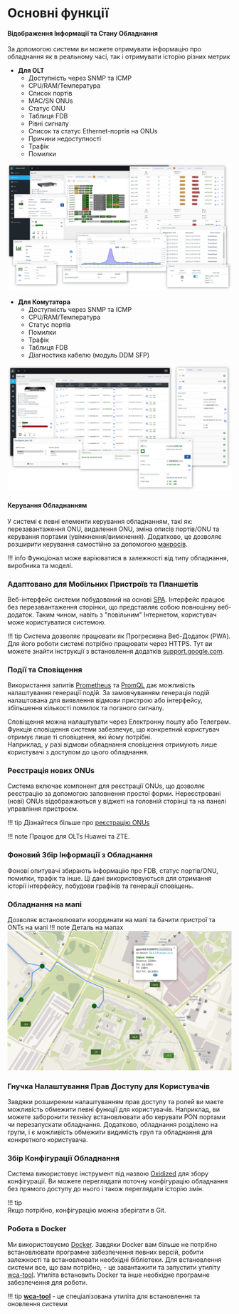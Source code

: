 # Основні функції

 
#### Відображення Інформації та Стану Обладнання
За допомогою системи ви можете отримувати інформацію про обладнання як в реальному часі, так і отримувати історію різних метрик

- **Для OLT**
    - Доступність через SNMP та ICMP
    - CPU/RAM/Температура
    - Список портів
    - MAC/SN ONUs
    - Статус ONU
    - Таблиця FDB
    - Рівні сигналу
    - Список та статус Ethernet-портів на ONUs
    - Причини недоступності
    - Трафік
    - Помилки

![](../assets/olts.webp)


- **Для Комутатора**
    - Доступність через SNMP та ICMP
    - CPU/RAM/Температура
    - Статус портів
    - Помилки
    - Трафік
    - Таблиця FDB
    - Діагностика кабелю (модуль DDM SFP)

![](../assets/switches.webp) 


#### Керування Обладнанням
У системі є певні елементи керування обладнанням, такі як: перезавантаження ONU, видалення ONU, зміна описів портів/ONU та керування портами (увімкнення/вимкнення).
Додатково, це дозволяє розширити керування самостійно за допомогою [макросів](../components/macros/getting-started.md).

!!! info
    Функціонал може варіюватися в залежності від типу обладнання, виробника та моделі.

### Адаптовано для Мобільних Пристроїв та Планшетів
Веб-інтерфейс системи побудований на основі [SPA](https://uk.wikipedia.org/wiki/Односторінкова_аплікація).
Інтерфейс працює без перезавантаження сторінки, що представляє собою повноцінну веб-додаток.
Таким чином, навіть з "повільним" Інтернетом, користувач може користуватися системою.

!!! tip
    Система дозволяє працювати як Прогресивна Веб-Додаток (PWA).
    Для його роботи системі потрібно працювати через HTTPS.
    Тут ви можете знайти інструкції з встановлення додатків [support.google.com](https://support.google.com/chrome/answer/9658361?hl=uk&co=GENIE.Platform%3DiOS).

### Події та Сповіщення
Використання запитів [Prometheus](https://prometheus.io/) та [PromQL](https://prometheus.io/docs/prometheus/latest/querying/basics/) дає можливість налаштування генерації подій. За замовчуванням генерація подій налаштована для виявлення відмови пристрою або інтерфейсу, збільшення кількості помилок та поганого сигналу.

Сповіщення можна налаштувати через Електронну пошту або Телеграм.    
Функція сповіщення системи забезпечує, що конкретний користувач отримує лише ті сповіщення, які йому потрібні.      
Наприклад, у разі відмови обладнання сповіщення отримують лише користувачі з доступом до цього обладнання.    

### Реєстрація нових ONUs
Система включає компонент для реєстрації ONUs, що дозволяє реєстрацію за допомогою заповнення простої форми.
Нереєстровані (нові) ONUs відображаються у віджеті на головній сторінці та на панелі управління пристроєм.

!!! tip
    Дізнайтеся більше про [реєстрацію ONUs](../components/onts_registration.md)

!!! note
    Працює для OLTs Huawei та ZTE.

### Фоновий Збір Інформації з Обладнання
Фонові опитувачі збирають інформацію про FDB, статус портів/ONU, помилки, трафік та інше.
Ці дані використовуються для отримання історії інтерфейсу, побудови графіків та генерації сповіщень.

### Обладнання на мапі
Дозволяє встановлювати координати на мапі та бачити пристрої та ONTs на мапі
!!! note Деталь на мапах
    ![map](../assets/map.png)

### Гнучка Налаштування Прав Доступу для Користувачів
Завдяки розширеним налаштуванням прав доступу та ролей ви маєте можливість обмежити певні функції для користувачів.
Наприклад, ви можете заборонити техніку встановлювати або керувати PON портами чи перезапускати обладнання.
Додатково, обладнання розділено на групи, і є можливість обмежити видимість груп та обладнання для конкретного користувача.

### Збір Конфігурації Обладнання
Система використовує інструмент під назвою [Oxidized](https://github.com/ytti/oxidized) для збору конфігурації.
Ви можете переглядати поточну конфігурацію обладнання без прямого доступу до нього і також переглядати історію змін.

!!! tip       
    Якщо потрібно, конфігурацію можна зберігати в Git.

### Робота в Docker
Ми використовуємо [Docker](https://en.wikipedia.org/wiki/Docker).
Завдяки Docker вам більше не потрібно встановлювати програмне забезпечення певних версій, робити залежності та встановлювати необхідні бібліотеки.
Для встановлення системи все, що вам потрібно, - це завантажити та запустити утиліту [wca-tool](../wca-tool/index.md).
Утиліта встановить Docker та інше необхідне програмне забезпечення для роботи.

!!! tip
    **[wca-tool](../wca-tool/index.md)** - це спеціалізована утиліта для встановлення та оновлення системи
  


